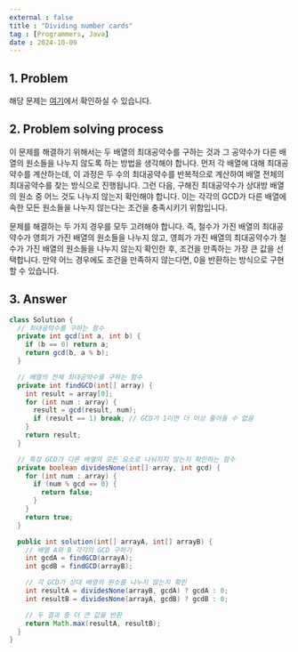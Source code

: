 ```yaml
---
external : false
title : "Dividing number cards"
tag : [Programmers, Java]
date : 2024-10-09
---
```


## 1. Problem

해당 문제는 [여기](https://school.programmers.co.kr/learn/courses/30/lessons/135807)에서 확인하실 수 있습니다.

## 2. Problem solving process

이 문제를 해결하기 위해서는 두 배열의 최대공약수를 구하는 것과 그 공약수가 다른 배열의 원소들을 나누지 않도록 하는 방법을 생각해야 합니다. 먼저 각 배열에 대해 최대공약수를 계산하는데, 이 과정은 두 수의 최대공약수를 반복적으로 계산하여 배열 전체의 최대공약수를 찾는 방식으로 진행됩니다. 그런 다음, 구해진 최대공약수가 상대방 배열의 원소 중 어느 것도 나누지 않는지 확인해야 합니다. 이는 각각의 GCD가 다른 배열에 속한 모든 원소들을 나누지 않는다는 조건을 충족시키기 위함입니다.

문제를 해결하는 두 가지 경우를 모두 고려해야 합니다. 즉, 철수가 가진 배열의 최대공약수가 영희가 가진 배열의 원소들을 나누지 않고, 영희가 가진 배열의 최대공약수가 철수가 가진 배열의 원소들을 나누지 않는지 확인한 후, 조건을 만족하는 가장 큰 값을 선택합니다. 만약 어느 경우에도 조건을 만족하지 않는다면, 0을 반환하는 방식으로 구현할 수 있습니다.

## 3. Answer

```java
class Solution {
  // 최대공약수를 구하는 함수
  private int gcd(int a, int b) {
    if (b == 0) return a;
    return gcd(b, a % b);
  }

  // 배열의 전체 최대공약수를 구하는 함수
  private int findGCD(int[] array) {
    int result = array[0];
    for (int num : array) {
      result = gcd(result, num);
      if (result == 1) break; // GCD가 1이면 더 이상 줄어들 수 없음
    }
    return result;
  }

  // 특정 GCD가 다른 배열의 모든 요소로 나눠지지 않는지 확인하는 함수
  private boolean dividesNone(int[] array, int gcd) {
    for (int num : array) {
      if (num % gcd == 0) {
        return false;
      }
    }
    return true;
  }

  public int solution(int[] arrayA, int[] arrayB) {
    // 배열 A와 B 각각의 GCD 구하기
    int gcdA = findGCD(arrayA);
    int gcdB = findGCD(arrayB);

    // 각 GCD가 상대 배열의 원소를 나누지 않는지 확인
    int resultA = dividesNone(arrayB, gcdA) ? gcdA : 0;
    int resultB = dividesNone(arrayA, gcdB) ? gcdB : 0;

    // 두 결과 중 더 큰 값을 반환
    return Math.max(resultA, resultB);
  }
}
```
